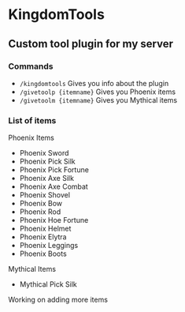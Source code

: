 # KingdomTools
## Custom tool plugin for my server

### Commands
- `/kingdomtools` Gives you info about the plugin
- `/givetoolp {itemname}` Gives you Phoenix items
- `/givetoolm {itemname}` Gives you Mythical items

### List of items

Phoenix Items

- Phoenix Sword
- Phoenix Pick Silk
- Phoenix Pick Fortune
- Phoenix Axe Silk
- Phoenix Axe Combat
- Phoenix Shovel
- Phoenix Bow
- Phoenix Rod
- Phoenix Hoe Fortune
- Phoenix Helmet
- Phoenix Elytra
- Phoenix Leggings
- Phoenix Boots

Mythical Items

- Mythical Pick Silk

Working on adding more items
